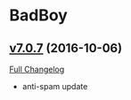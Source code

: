# BadBoy

## [v7.0.7](https://github.com/funkydude/BadBoy/tree/v7.0.7) (2016-10-06) [](#top)
[Full Changelog](https://github.com/funkydude/BadBoy/compare/v7.0.6...v7.0.7)

-   anti-spam update  
